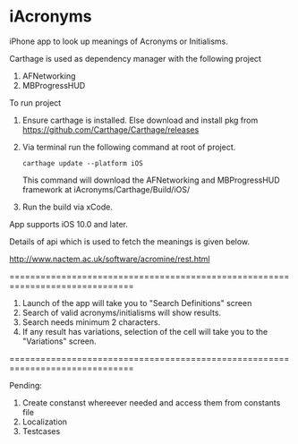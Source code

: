 # iAcronyms

iPhone app to look up meanings of Acronyms or Initialisms.

Carthage is used as dependency manager with the following project

1. AFNetworking
2. MBProgressHUD

To run project 

1. Ensure carthage is installed. Else download and install pkg from https://github.com/Carthage/Carthage/releases
2. Via terminal run the following command at root of project.

    `carthage update --platform iOS`
    
    This command will download the AFNetworking and MBProgressHUD framework at iAcronyms/Carthage/Build/iOS/
3. Run the build via xCode.

App supports iOS 10.0 and later.

Details of api which is used to fetch the meanings is given below.

http://www.nactem.ac.uk/software/acromine/rest.html

==============================================================================

1. Launch of the app will take you to "Search Definitions" screen
2. Search of valid acronyms/initialisms will show results.
3. Search needs minimum 2 characters.
4. If any result has variations, selection of the cell will take you to the "Variations" screen.

==============================================================================

Pending:
1. Create constanst whereever needed and access them from constants file
2. Localization
3. Testcases
